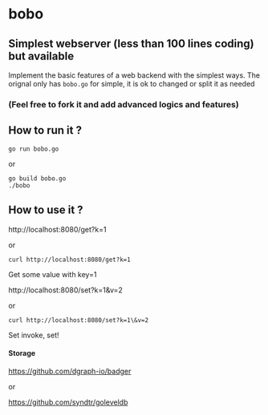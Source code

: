# bobo

## Simplest webserver (less than 100 lines coding) but available

Implement the basic features of a web backend with the simplest ways. The orignal only has ```bobo.go``` for simple, it is ok to changed or split it as needed

### (Feel free to fork it and add advanced logics and features)

## How to run it ?
```
go run bobo.go
```
or 
```
go build bobo.go
./bobo
```
## How to use it ?
http://localhost:8080/get?k=1

or
```
curl http://localhost:8080/get?k=1
```
Get some value with key=1

http://localhost:8080/set?k=1&v=2

or 
```
curl http://localhost:8080/set?k=1\&v=2
```

Set invoke, set!

#### Storage
https://github.com/dgraph-io/badger

or

https://github.com/syndtr/goleveldb
